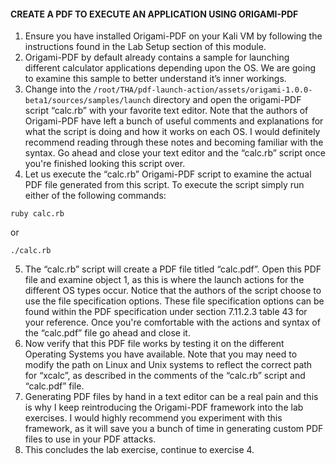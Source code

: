 #### CREATE A PDF TO EXECUTE AN APPLICATION USING ORIGAMI-PDF
1. Ensure you have installed Origami-PDF on your Kali VM by following the instructions found in the Lab Setup section of this module.
2. Origami-PDF by default already contains a sample for launching different calculator applications depending upon the OS. We are going to examine this sample to better understand it’s inner workings.
3. Change into the `/root/THA/pdf-launch-action/assets/origami-1.0.0-beta1/sources/samples/launch` directory and open the origami-PDF script “calc.rb” with your favorite text editor. Note that the authors of Origami-PDF have left a bunch of useful comments and explanations for what the script is doing and how it works on each OS. I would definitely recommend reading through these notes and becoming familiar with the syntax. Go ahead and close your text editor and the “calc.rb” script once you're finished looking this script over.
4. Let us execute the “calc.rb” Origami-PDF script to examine the actual PDF file generated from this script. To execute the script simply run either of the following commands:

  ```
  ruby calc.rb
  ```

or

  ```
  ./calc.rb
  ```

5. The “calc.rb” script will create a PDF file titled “calc.pdf”. Open this PDF file and examine object 1, as this is where the launch actions for the different OS types occur. Notice that the authors of the script choose to use the file specification options. These file specification options can be found within the PDF specification under section 7.11.2.3 table 43 for your reference. Once you're comfortable with the actions and syntax of the “calc.pdf” file go ahead and close it.
6. Now verify that this PDF file works by testing it on the different Operating Systems you have available. Note that you may need to modify the path on Linux and Unix systems to reflect the correct path for “xcalc”, as described in the comments of the “calc.rb” script and “calc.pdf” file.
7. Generating PDF files by hand in a text editor can be a real pain and this is why I keep reintroducing the Origami-PDF framework into the lab exercises. I would highly recommend you experiment with this framework, as it will save you a bunch of time in generating custom PDF files to use in your PDF attacks.
8. This concludes the lab exercise, continue to exercise 4.

